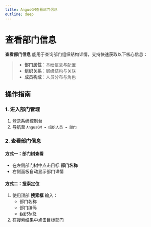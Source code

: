 ```yaml
---
title: AngusGM查看部门信息
outline: deep
---
```


# 查看部门信息

**查看部门信息** 能用于查询部门组织结构详情，支持快速获取以下核心信息：
> - **部门属性**：基础信息与配置
> - **组织关系**：层级结构与关联
> - **成员构成**：人员分布与角色

## 操作指南

### 1. 进入部门管理
1. 登录系统控制台
2. 导航至 `AngusGM → 组织人员 → 部门`

### 2. 查看部门信息
#### 方式一：部门树查看
- 在左侧部门树中点击目标 **部门名称**
- 右侧面板自动显示部门详情

#### 方式二：搜索定位
1. 使用顶部 **搜索框** 输入：
    - 部门名称
    - 部门编码
    - 组织标签
2. 在搜索结果中点击目标部门
